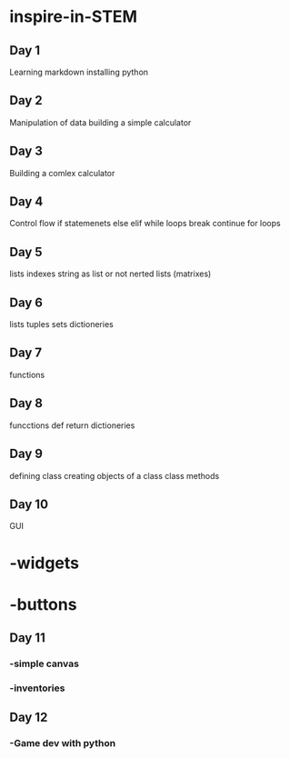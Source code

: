 # inspire-in-STEM
## Day 1
Learning markdown
installing python
## Day 2
Manipulation of data
building a simple calculator
## Day 3
Building a comlex calculator
## Day 4
Control flow
if statemenets
else elif
while loops
break continue
for loops
## Day 5
lists
  indexes
  string as list or not
  nerted lists (matrixes)
## Day 6
lists
tuples
sets
dictioneries

## Day 7
functions
## Day 8
funcctions def
 return
 dictioneries
 ## Day 9
 defining class
 creating objects of a class
 class methods
 
 ## Day 10 
 GUI
 # -widgets
 # -buttons
 ## Day 11
 ### -simple canvas
 ### -inventories
 
 ## Day 12
 ### -Game dev with python
 
